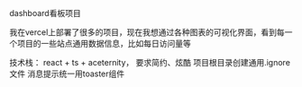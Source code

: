 dashboard看板项目

我在vercel上部署了很多的项目，现在我想通过各种图表的可视化界面，看到每一个项目的一些站点通用数据信息，比如每日访问量等

技术栈： react + ts + aceternity， 要求简约、炫酷
项目根目录创建通用.ignore文件
消息提示统一用toaster组件
